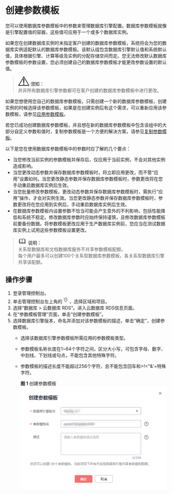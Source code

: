 # 创建参数模板<a name="rds_pg_parameter_group"></a>

您可以使用数据库参数模板中的参数来管理数据库引擎配置。数据库参数模板就像是引擎配置值的容器，这些值可应用于一个或多个数据库实例。

如果您在创建数据库实例时未指定客户创建的数据库参数模板，系统将会为您的数据库实例适配默认的数据库参数模板。该默认组包含数据库引擎默认值和系统默认值，具体根据引擎、计算等级及实例的分配存储空间而定。您无法修改默认数据库参数模板的参数设置，您必须创建自己的数据库参数模板才能更改参数设置的默认值。

>![](public_sys-resources/icon-notice.gif) **须知：**   
>并非所有数据库引擎参数都可在客户创建的数据库参数模板中进行更改。  

如果您想使用您自己的数据库参数模板，只需创建一个新的数据库参数模板，创建实例的时候选择该参数模板，如果是在创建实例后有这个需求，可以重新应用该参数模板，请参见[应用参数模板](应用参数模板.md)。

若您已成功创建数据库参数模板，并且想在新的数据库参数模板中包含该组中的大部分自定义参数和值时，复制参数模板是一个方便的解决方案，请参见[复制参数模板](复制参数模板.md)。

以下是您在使用数据库参数模板中的参数时应了解的几个要点：

-   当您修改当前实例的参数模板并保存后，仅应用于当前实例，不会对其他实例造成影响。
-   当您更改动态参数并保存数据库参数模板时，将立即应用更改，而不管“应用”设置如何。当您更改静态参数并保存数据库参数模板时，参数更改将在您手动重启数据库实例后生效。
-   当您批量修改参数模板，更改动态参数并保存数据库参数模板时，需执行“应用”操作，才会对实例生效。当您更改静态参数并保存数据库参数模板时，参数更改将在您应用到实例后，手动重启数据库实例后生效。
-   在数据库参数模板内设置参数不恰当可能会产生意外的不利影响，包括性能降低和系统不稳定。修改数据库参数时应始终保持谨慎，且修改数据库参数模板前要备份数据。将参数模板更改应用于生产数据库实例前，您应当在测试数据库实例上试用这些参数模板设置更改。

>![](public_sys-resources/icon-note.gif) **说明：**   
>关系型数据库和文档数据库服务不共享参数模板配额。  
>每个用户最多可以创建100个关系型数据库参数模板，各关系型数据库引擎共享该配额。  

## 操作步骤<a name="zh-cn_topic_parameter_group_s1d4b577d340b4a0baa353efbd0219c2d"></a>

1.  登录管理控制台。
2.  单击管理控制台左上角的![](figures/Region灰色图标.png)，选择区域和项目。
3.  选择“数据库  \>  云数据库 RDS“。进入云数据库 RDS信息页面。
4.  在“参数模板管理“页面，单击“创建参数模板”。
5.  选择数据库引擎版本，命名并添加对该参数模板的描述，单击“确定”，创建参数模板。
    -   选择该数据库引擎参数模板所需应用的参数模板类型。
    -   参数模板名称长度在1\~64个字符之间，区分大小写，可包含字母、数字、中划线、下划线或句点，不能包含其他特殊字符。
    -   参数模板的描述长度不能超过256个字符，且不能包含回车和\>!<"&'=特殊字符。

        **图 1**  创建参数模板<a name="zh-cn_topic_parameter_group_fig111511154104213"></a>  
        ![](figures/创建参数模板.png "创建参数模板")



